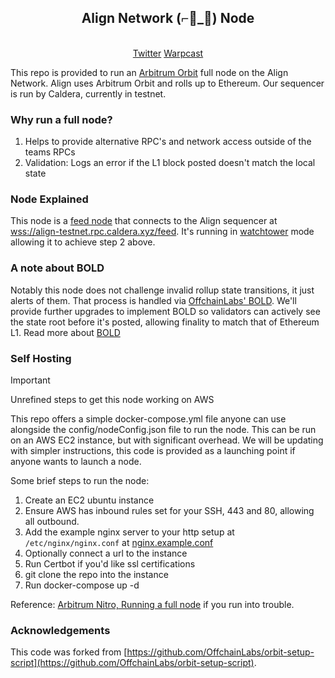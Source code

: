 <h2 align="center">Align Network (⌐🔷_🔷) Node</h2>
<p align="center">

<br/>
<a href="https://twitter.com/align_network">Twitter</a>
<a href="https://warpcast.com/~/channel/align">Warpcast</a>
  
</p>

This repo is provided to run an [Arbitrum Orbit](https://docs.arbitrum.io/node-running/how-tos/running-a-full-node) full node on the Align Network. Align uses Arbitrum Orbit and rolls up to Ethereum. Our sequencer is run by Caldera, currently in testnet.

### Why run a full node?

1. Helps to provide alternative RPC's and network access outside of the teams RPCs
2. Validation: Logs an error if the L1 block posted doesn't match the local state

### Node Explained

This node is a [feed node](https://docs.arbitrum.io/node-running/how-tos/running-a-feed-relay) that connects to the Align sequencer at [wss://align-testnet.rpc.caldera.xyz/feed](wss://align-testnet.rpc.caldera.xyz/feed). It's running in [watchtower](https://docs.arbitrum.io/node-running/how-tos/running-a-validator) mode allowing it to achieve step 2 above.

### A note about BOLD

Notably this node does not challenge invalid rollup state transitions, it just alerts of them. That process is handled via [OffchainLabs' BOLD](https://github.com/OffchainLabs/bold). We'll provide further upgrades to implement BOLD so validators can actively see the state root before it's posted, allowing finality to match that of Ethereum L1. Read more about [BOLD](https://medium.com/offchainlabs/bold-permissionless-validation-for-arbitrum-chains-9934eb5328cc)

### Self Hosting

> [!IMPORTANT]  
> Unrefined steps to get this node working on AWS

This repo offers a simple docker-compose.yml file anyone can use alongside the config/nodeConfig.json file to run the node. This can be run on an AWS EC2 instance, but with significant overhead. We will be updating with simpler instructions, this code is provided as a launching point if anyone wants to launch a node.

Some brief steps to run the node:

1. Create an EC2 ubuntu instance
2. Ensure AWS has inbound rules set for your SSH, 443 and 80, allowing all outbound.
3. Add the example nginx server to your http setup at `/etc/nginx/nginx.conf` at [nginx.example.conf](/nginx.example.conf)
4. Optionally connect a url to the instance
5. Run Certbot if you'd like ssl certifications
6. git clone the repo into the instance
7. Run docker-compose up -d

Reference: [Arbitrum Nitro, Running a full node](https://docs.arbitrum.io/node-running/how-tos/running-a-full-node) if you run into trouble.

### Acknowledgements

This code was forked from [https://github.com/OffchainLabs/orbit-setup-script](https://github.com/OffchainLabs/orbit-setup-script).

